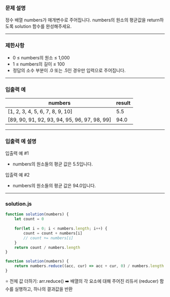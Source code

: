 ### 문제 설명

정수 배열 numbers가 매개변수로 주어집니다. numbers의 원소의 평균값을 return하도록 solution 함수를 완성해주세요.

---
### 제한사항

* 0 ≤ numbers의 원소 ≤ 1,000
* 1 ≤ numbers의 길이 ≤ 100
* 정답의 소수 부분이 .0 또는 .5인 경우만 입력으로 주어집니다.

---
### 입출력 예

numbers	| result
-- | --
[1, 2, 3, 4, 5, 6, 7, 8, 9, 10]	| 5.5
[89, 90, 91, 92, 93, 94, 95, 96, 97, 98, 99]	| 94.0

---
### 입출력 예 설명

입출력 예 #1

* numbers의 원소들의 평균 값은 5.5입니다.

입출력 예 #2

* numbers의 원소들의 평균 값은 94.0입니다.

---
### solution.js

```js
function solution(numbers) {
    let count = 0 
    
    for(let i = 0; i < numbers.length; i++) {
        count = count + numbers[i]
        // count += numbers[i]
    }
    return count / numbers.length
}
```

```js
function solution(numbers) {
    return numbers.reduce((acc, cur) => acc + cur, 0) / numbers.length
}
```

⭐️ 전체 값 더하기: arr.reduce() ➡️ 배열의 각 요소에 대해 주어진 리듀서 (reducer) 함수를 실행하고, 하나의 결과값을 반환
